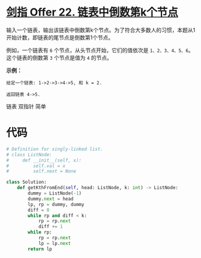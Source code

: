 <!--
 * @Description: 
 * @Autor: Au3C2
 * @Date: 2021-09-02 11:06:19
 * @LastEditors: Au3C2
 * @LastEditTime: 2021-09-02 11:06:19
-->
# [剑指 Offer 22. 链表中倒数第k个节点](https://leetcode-cn.com/problems/lian-biao-zhong-dao-shu-di-kge-jie-dian-lcof/)

输入一个链表，输出该链表中倒数第k个节点。为了符合大多数人的习惯，本题从1开始计数，即链表的尾节点是倒数第1个节点。

例如，一个链表有 `6` 个节点，从头节点开始，它们的值依次是 `1、2、3、4、5、6`。这个链表的倒数第 `3` 个节点是值为 `4` 的节点。

 

**示例：**

```
给定一个链表: 1->2->3->4->5, 和 k = 2.

返回链表 4->5.
```

链表 双指针 简单

# 代码

```python
# Definition for singly-linked list.
# class ListNode:
#     def __init__(self, x):
#         self.val = x
#         self.next = None

class Solution:
    def getKthFromEnd(self, head: ListNode, k: int) -> ListNode:
        dummy = ListNode(-1)
        dummy.next = head
        lp, rp = dummy, dummy
        diff = 0
        while rp and diff < k:
            rp = rp.next
            diff += 1
        while rp:
            rp = rp.next
            lp = lp.next
        return lp
```

